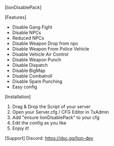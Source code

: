 [lionDisablePack]

[Features]
- Disable Gang Fight
- Disable NPCs
- Reduced NPCs
- Disable Weapon Drop from npc
- Disable Weapon From Police Vehicle
- Disable Vehicle Air Control
- Disable Weapon Punch
- Disable Dispatch
- Disable BigMap
- Disable Combatroll
- Disable Spam Punching
- Easy config


[Installation]
1. Drag & Drop the Script of your server
2. Open your Server.cfg / CFG Editor in TxAdmin
3. Add "ensure lionDisablePack" to your cfg
4. Edit the config as you like
5. Enjoy it!

[Support]
Discord: https://dsc.gg/lion-dev